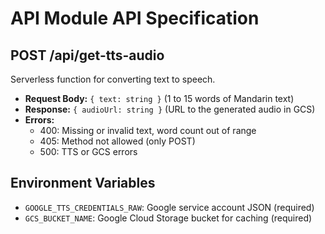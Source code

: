 # API Module API Specification

## POST /api/get-tts-audio

Serverless function for converting text to speech.

- **Request Body:** `{ text: string }` (1 to 15 words of Mandarin text)
- **Response:** `{ audioUrl: string }` (URL to the generated audio in GCS)
- **Errors:**
  - 400: Missing or invalid text, word count out of range
  - 405: Method not allowed (only POST)
  - 500: TTS or GCS errors

## Environment Variables

- `GOOGLE_TTS_CREDENTIALS_RAW`: Google service account JSON (required)
- `GCS_BUCKET_NAME`: Google Cloud Storage bucket for caching (required)
